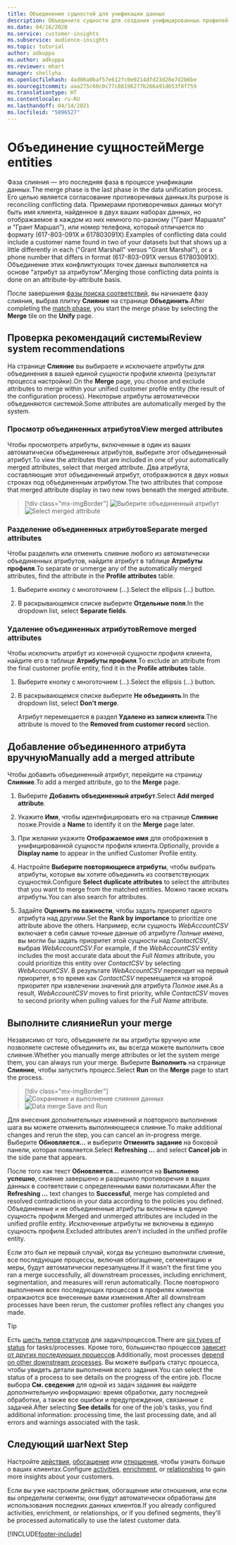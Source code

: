 ```yaml
---
title: Объединение сущностей для унификации данных
description: Объедините сущности для создания унифицированных профилей клиентов.
ms.date: 04/16/2020
ms.service: customer-insights
ms.subservice: audience-insights
ms.topic: tutorial
author: adkuppa
ms.author: adkuppa
ms.reviewer: mhart
manager: shellyha
ms.openlocfilehash: 4ad06a0baf57e612fc0e0214dfd23d28e7d2b6be
ms.sourcegitcommit: aaa275c60c0c77c88196277b266a91d653f8f759
ms.translationtype: HT
ms.contentlocale: ru-RU
ms.lasthandoff: 04/14/2021
ms.locfileid: "5896527"
---
```

# <a name="merge-entities"></a><span data-ttu-id="427f4-103">Объединение сущностей</span><span class="sxs-lookup"><span data-stu-id="427f4-103">Merge entities</span></span>

<span data-ttu-id="427f4-104">Фаза слияния — это последняя фаза в процессе унификации данных.</span><span class="sxs-lookup"><span data-stu-id="427f4-104">The merge phase is the last phase in the data unification process.</span></span> <span data-ttu-id="427f4-105">Его целью является согласование противоречивых данных.</span><span class="sxs-lookup"><span data-stu-id="427f4-105">Its purpose is reconciling conflicting data.</span></span> <span data-ttu-id="427f4-106">Примерами противоречивых данных могут быть имя клиента, найденное в двух ваших наборах данных, но отображаемое в каждом из них немного по-разному ("Грант Маршалл" и "Грант Маршал"), или номер телефона, который отличается по формату (617-803-091X и 617803091X).</span><span class="sxs-lookup"><span data-stu-id="427f4-106">Examples of conflicting data could include a customer name found in two of your datasets but that shows up a little differently in each ("Grant Marshall" versus "Grant Marshal"), or a phone number that differs in format (617-803-091X versus 617803091X).</span></span> <span data-ttu-id="427f4-107">Объединение этих конфликтующих точек данных выполняется на основе "атрибут за атрибутом".</span><span class="sxs-lookup"><span data-stu-id="427f4-107">Merging those conflicting data points is done on an attribute-by-attribute basis.</span></span>

<span data-ttu-id="427f4-108">После завершения [фазы поиска соответствий](match-entities.md), вы начинаете фазу слияния, выбрав плитку **Слияние** на странице **Объединить**.</span><span class="sxs-lookup"><span data-stu-id="427f4-108">After completing the [match phase](match-entities.md), you start the merge phase by selecting the **Merge** tile on the **Unify** page.</span></span>

## <a name="review-system-recommendations"></a><span data-ttu-id="427f4-109">Проверка рекомендаций системы</span><span class="sxs-lookup"><span data-stu-id="427f4-109">Review system recommendations</span></span>

<span data-ttu-id="427f4-110">На странице **Слияние** вы выбираете и исключаете атрибуты для объединения в вашей единой сущности профиля клиента (результат процесса настройки).</span><span class="sxs-lookup"><span data-stu-id="427f4-110">On the **Merge** page, you choose and exclude attributes to merge within your unified customer profile entity (the result of the configuration process).</span></span> <span data-ttu-id="427f4-111">Некоторые атрибуты автоматически объединяются системой.</span><span class="sxs-lookup"><span data-stu-id="427f4-111">Some attributes are automatically merged by the system.</span></span>

### <a name="view-merged-attributes"></a><span data-ttu-id="427f4-112">Просмотр объединенных атрибутов</span><span class="sxs-lookup"><span data-stu-id="427f4-112">View merged attributes</span></span>

<span data-ttu-id="427f4-113">Чтобы просмотреть атрибуты, включенные в один из ваших автоматически объединенных атрибутов, выберите этот объединенный атрибут.</span><span class="sxs-lookup"><span data-stu-id="427f4-113">To view the attributes that are included in one of your automatically merged attributes, select that merged attribute.</span></span> <span data-ttu-id="427f4-114">Два атрибута, составляющие этот объединенный атрибут, отображаются в двух новых строках под объединенным атрибутом.</span><span class="sxs-lookup"><span data-stu-id="427f4-114">The two attributes that compose that merged attribute display in two new rows beneath the merged attribute.</span></span>

> [!div class="mx-imgBorder"]
> <span data-ttu-id="427f4-115">![Выберите объединенный атрибут](media/configure-data-merge-profile-attributes.png "Выберите объединенный атрибут")</span><span class="sxs-lookup"><span data-stu-id="427f4-115">![Select merged attribute](media/configure-data-merge-profile-attributes.png "Select merged attribute")</span></span>

### <a name="separate-merged-attributes"></a><span data-ttu-id="427f4-116">Разделение объединенных атрибутов</span><span class="sxs-lookup"><span data-stu-id="427f4-116">Separate merged attributes</span></span>

<span data-ttu-id="427f4-117">Чтобы разделить или отменить слияние любого из автоматически объединенных атрибутов, найдите атрибут в таблице **Атрибуты профиля**.</span><span class="sxs-lookup"><span data-stu-id="427f4-117">To separate or unmerge any of the automatically merged attributes, find the attribute in the **Profile attributes** table.</span></span>

1. <span data-ttu-id="427f4-118">Выберите кнопку с многоточием (...).</span><span class="sxs-lookup"><span data-stu-id="427f4-118">Select the ellipsis (...) button.</span></span>
  
2. <span data-ttu-id="427f4-119">В раскрывающемся списке выберите **Отдельные поля**.</span><span class="sxs-lookup"><span data-stu-id="427f4-119">In the dropdown list, select **Separate fields**.</span></span>

### <a name="remove-merged-attributes"></a><span data-ttu-id="427f4-120">Удаление объединенных атрибутов</span><span class="sxs-lookup"><span data-stu-id="427f4-120">Remove merged attributes</span></span>

<span data-ttu-id="427f4-121">Чтобы исключить атрибут из конечной сущности профиля клиента, найдите его в таблице **Атрибуты профиля**.</span><span class="sxs-lookup"><span data-stu-id="427f4-121">To exclude an attribute from the final customer profile entity, find it in the **Profile attributes** table.</span></span>

1. <span data-ttu-id="427f4-122">Выберите кнопку с многоточием (...).</span><span class="sxs-lookup"><span data-stu-id="427f4-122">Select the ellipsis (...) button.</span></span>
  
2. <span data-ttu-id="427f4-123">В раскрывающемся списке выберите **Не объединять**.</span><span class="sxs-lookup"><span data-stu-id="427f4-123">In the dropdown list, select **Don't merge**.</span></span>

   <span data-ttu-id="427f4-124">Атрибут перемещается в раздел **Удалено из записи клиента**.</span><span class="sxs-lookup"><span data-stu-id="427f4-124">The attribute is moved to the **Removed from customer record** section.</span></span>

## <a name="manually-add-a-merged-attribute"></a><span data-ttu-id="427f4-125">Добавление объединенного атрибута вручную</span><span class="sxs-lookup"><span data-stu-id="427f4-125">Manually add a merged attribute</span></span>

<span data-ttu-id="427f4-126">Чтобы добавить объединенный атрибут, перейдите на страницу **Слияние**.</span><span class="sxs-lookup"><span data-stu-id="427f4-126">To add a merged attribute, go to the **Merge** page.</span></span>

1. <span data-ttu-id="427f4-127">Выберите **Добавить объединенный атрибут**.</span><span class="sxs-lookup"><span data-stu-id="427f4-127">Select **Add merged attribute**.</span></span>

2. <span data-ttu-id="427f4-128">Укажите **Имя**, чтобы идентифицировать его на странице **Слияние** позже.</span><span class="sxs-lookup"><span data-stu-id="427f4-128">Provide a **Name** to identify it on the **Merge** page later.</span></span>

3. <span data-ttu-id="427f4-129">При желании укажите **Отображаемое имя** для отображения в унифицированной сущности профиля клиента.</span><span class="sxs-lookup"><span data-stu-id="427f4-129">Optionally, provide a **Display name** to appear in the unified Customer Profile entity.</span></span>

4. <span data-ttu-id="427f4-130">Настройте **Выберите повторяющиеся атрибуты**, чтобы выбрать атрибуты, которые вы хотите объединить из соответствующих сущностей.</span><span class="sxs-lookup"><span data-stu-id="427f4-130">Configure **Select duplicate attributes** to select the attributes that you want to merge from the matched entities.</span></span> <span data-ttu-id="427f4-131">Можно также искать атрибуты.</span><span class="sxs-lookup"><span data-stu-id="427f4-131">You can also search for attributes.</span></span>

5. <span data-ttu-id="427f4-132">Задайте **Оценить по важности**, чтобы задать приоритет одного атрибута над другими.</span><span class="sxs-lookup"><span data-stu-id="427f4-132">Set the **Rank by importance** to prioritize one attribute above the others.</span></span> <span data-ttu-id="427f4-133">Например, если сущность *WebAccountCSV* включает в себя самые точные данные об атрибуте *Полные имена*, вы могли бы задать приоритет этой сущности над *ContactCSV*, выбрав *WebAccountCSV*.</span><span class="sxs-lookup"><span data-stu-id="427f4-133">For example, if the *WebAccountCSV* entity includes the most accurate data about the *Full Names* attribute, you could prioritize this entity over *ContactCSV* by selecting *WebAccountCSV*.</span></span> <span data-ttu-id="427f4-134">В результате *WebAccountCSV* переходит на первый приоритет, в то время как *ContactCSV* перемещается на второй приоритет при извлечении значений для атрибута *Полное имя*.</span><span class="sxs-lookup"><span data-stu-id="427f4-134">As a result, *WebAccountCSV* moves to first priority, while *ContactCSV* moves to second priority when pulling values for the *Full Name* attribute.</span></span>

## <a name="run-your-merge"></a><span data-ttu-id="427f4-135">Выполните слияние</span><span class="sxs-lookup"><span data-stu-id="427f4-135">Run your merge</span></span>

<span data-ttu-id="427f4-136">Независимо от того, объединяете ли вы атрибуты вручную или позволяете системе объединить их, вы всегда можете выполнить свое слияние.</span><span class="sxs-lookup"><span data-stu-id="427f4-136">Whether you manually merge attributes or let the system merge them, you can always run your merge.</span></span> <span data-ttu-id="427f4-137">Выберите **Выполнить** на странице **Слияние**, чтобы запустить процесс.</span><span class="sxs-lookup"><span data-stu-id="427f4-137">Select **Run** on the **Merge** page to start the process.</span></span>

> [!div class="mx-imgBorder"]
> <span data-ttu-id="427f4-138">![Сохранение и выполнение слияния данных](media/configure-data-merge-save-run.png "Сохранение и выполнение слияния данных")</span><span class="sxs-lookup"><span data-stu-id="427f4-138">![Data merge Save and Run](media/configure-data-merge-save-run.png "Data merge Save and Run")</span></span>

<span data-ttu-id="427f4-139">Для внесения дополнительных изменений и повторного выполнения шага вы можете отменить выполняющееся слияние.</span><span class="sxs-lookup"><span data-stu-id="427f4-139">To make additional changes and rerun the step, you can cancel an in-progress merge.</span></span> <span data-ttu-id="427f4-140">Выберите **Обновляется...** и выберите **Отменить задание** на боковой панели, которая появляется.</span><span class="sxs-lookup"><span data-stu-id="427f4-140">Select **Refreshing ...** and select **Cancel job**  in the side pane that appears.</span></span>

<span data-ttu-id="427f4-141">После того как текст **Обновляется...** изменится на **Выполнено успешно**, слияние завершено и разрешило противоречия в ваших данных в соответствии с определенными вами политиками.</span><span class="sxs-lookup"><span data-stu-id="427f4-141">After the **Refreshing ...** text changes to **Successful**, merge has completed and resolved contradictions in your data according to the policies you defined.</span></span> <span data-ttu-id="427f4-142">Объединенные и не объединенные атрибуты включены в единую сущность профиля.</span><span class="sxs-lookup"><span data-stu-id="427f4-142">Merged and unmerged attributes are included in the unified profile entity.</span></span> <span data-ttu-id="427f4-143">Исключенные атрибуты не включены в единую сущность профиля.</span><span class="sxs-lookup"><span data-stu-id="427f4-143">Excluded attributes aren't included in the unified profile entity.</span></span>

<span data-ttu-id="427f4-144">Если это был не первый случай, когда вы успешно выполнили слияние, все последующие процессы, включая обогащение, сегментацию и меры, будут автоматически перезапущены.</span><span class="sxs-lookup"><span data-stu-id="427f4-144">If it wasn't the first time you ran a merge successfully, all downstream processes, including enrichment, segmentation, and measures will rerun automatically.</span></span> <span data-ttu-id="427f4-145">После повторного выполнения всех последующих процессов в профилях клиентов отражаются все внесенные вами изменения.</span><span class="sxs-lookup"><span data-stu-id="427f4-145">After all downstream processes have been rerun, the customer profiles reflect any changes you made.</span></span>

> [!TIP]
> <span data-ttu-id="427f4-146">Есть [шесть типов статусов](system.md#status-types) для задач/процессов.</span><span class="sxs-lookup"><span data-stu-id="427f4-146">There are [six types of status](system.md#status-types) for tasks/processes.</span></span> <span data-ttu-id="427f4-147">Кроме того, большинство процессов [зависит от других последующих процессов](system.md#refresh-policies).</span><span class="sxs-lookup"><span data-stu-id="427f4-147">Additionally, most processes [depend on other downstream processes](system.md#refresh-policies).</span></span> <span data-ttu-id="427f4-148">Вы можете выбрать статус процесса, чтобы увидеть детали выполнения всего задания.</span><span class="sxs-lookup"><span data-stu-id="427f4-148">You can select the status of a process to see details on the progress of the entire job.</span></span> <span data-ttu-id="427f4-149">После выбора **См. сведения** для одной из задач задания вы найдете дополнительную информацию: время обработки, дату последней обработки, а также все ошибки и предупреждения, связанные с задачей.</span><span class="sxs-lookup"><span data-stu-id="427f4-149">After selecting **See details** for one of the job's tasks, you find additional information: processing time, the last processing date, and all errors and warnings associated with the task.</span></span>

## <a name="next-step"></a><span data-ttu-id="427f4-150">Следующий шаг</span><span class="sxs-lookup"><span data-stu-id="427f4-150">Next Step</span></span>

<span data-ttu-id="427f4-151">Настройте [действия](activities.md), [обогащение](enrichment-hub.md) или [отношения](relationships.md), чтобы узнать больше о ваших клиентах.</span><span class="sxs-lookup"><span data-stu-id="427f4-151">Configure [activities](activities.md), [enrichment](enrichment-hub.md), or [relationships](relationships.md) to gain more insights about your customers.</span></span>

<span data-ttu-id="427f4-152">Если вы уже настроили действия, обогащение или отношения, или если вы определили сегменты, они будут автоматически обработаны для использования последних данных клиентов.</span><span class="sxs-lookup"><span data-stu-id="427f4-152">If you already configured activities, enrichment, or relationships, or if you defined segments, they'll be processed automatically to use the latest customer data.</span></span>




[!INCLUDE[footer-include](../includes/footer-banner.md)]